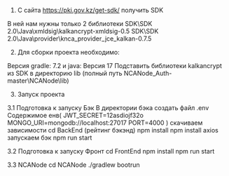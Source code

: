 1. С сайта https://pki.gov.kz/get-sdk/ получить SDK 

В ней нам нужны только 2 библиотеки
SDK\SDK 2.0\Java\xmldsig\kalkancrypt-xmldsig-0.5
SDK\SDK 2.0\Java\provider\knca_provider_jce_kalkan-0.7.5

2. Для сборки проекта необходимо:

Версия gradle: 7.2 и java: Версия 17
Подставить библиотеки kalkancrypt из SDK в директорию lib (полный путь NCANode_Auth-master\NCANode\lib)

3. Запуск проекта

3.1 Подготовка к запуску Бэк
В директории бэка создать файл .env
Содержимое енв(
JWT_SECRET=12asdiojf32o
MONGO_URI=mongodb://localhost:27017
PORT=4000
)
скачиваем зависимости 
cd BackEnd (рейтинг бэкэнд)
npm install
npm install axios
запускаем бэк
npm run start

3.2 Подготовка к запуску Фронт
cd FrontEnd
npm install 
npm run start

3.3 NCANode
cd NCANode 
 ./gradlew bootrun
